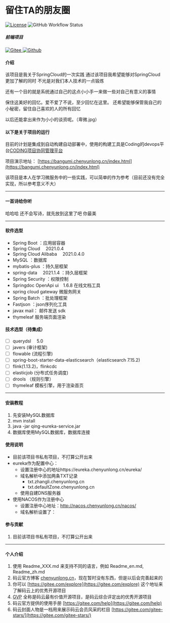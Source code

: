 # 留住TA的朋友圈

[![License](https://img.shields.io/badge/licence-MulanPSL2-blue)](http://license.coscl.org.cn/MulanPSL2)
![GitHub Workflow Status](https://img.shields.io/github/actions/workflow/status/yunlongChen/qing/maven.yml?branch=main)

##### 前端项目

<p>
  <a href="https://gitee.com/stanChen/qing-frontend">
    <img alt="Gitee" src="https://img.shields.io/badge/-Gitee-C71D23?style=flat&logo=gitee&logoColor=white" />
  </a>
  <a href="https://github.com/stanic-xyz/qing-frontend">
    <img alt="Github" src="https://img.shields.io/badge/-Github-181717?style=flat&logo=Github&logoColor=white" />
  </a>
</p>

#### 介绍

该项目是我关于SpringCloud的一次实践 通过该项目我希望能够对SpringCloud更加了解的同时 不光是对我们本人技术的一点锻炼

还有一个目的就是系统通过自己的这点小小手一来做一些对自己有意义的事情

保住这美好的回忆。爱不爱了不说，至少回忆在这里。 还希望能够保管我自己的小秘密，留住自己喜欢的人的所有回忆

以后还能拿出来作为小小的谈资呢。（卑微.jpg）

#### 以下是关于项目的运行

目前的计划是集成到自动构建自动部署中，使用的构建工具是Coding的devops平台[CODING项目协同管理平台](https://stanic.coding.net/)

项目演示地址： [https://bangumi.chenyunlong.cn/index.html](https://bangumi.chenyunlong.cn/index.html)

该项目是本人在学习微服务中的一些实践，可以简单的作为参考（目前还没有完全实现，所以参考意义不大）

---

#### 一首诗给你听

哈哈哈 还不会写诗，就先放到这里了吧 你最美

---

#### 软件选型

- Spring Boot ：应用层容器
- Spring Cloud &emsp;2021.0.4
- Spring Cloud Alibaba &emsp;2021.0.4.0
- MySQL ：数据库
- mybatis-plus ：持久层框架
- spring-data &emsp;2021.1.4 ：持久层框架
- Spring Security ：权限控制
- Springdoc OpenApi ui&emsp;1.6.8 在线文档工具
- spring cloud gateway 微服务网关
- Spring Batch ：批处理框架
- Fastjson ：json序列化工具
- javax mail： 邮件发送 sdk
- thymeleaf 服务端页面渲染

#### 技术选型（待集成）

* [ ] querydsl &emsp;5.0
* [ ] javers (审计框架)
* [ ] flowable (流程引擎)
* [ ] spring-boot-starter-data-elasticsearch（elasticsearch 7.15.2)
* [ ] flink(1.13.2)，flinkcdc
* [ ] elasticjob (分布式任务调度)
* [ ] drools （规则引擎）
* [ ] thymeleaf 模板引擎，用于渲染首页

---

#### 安装教程

1. 先安装MySQL数据库
2. mvn install
3. java -jar qing-eureka-service.jar
4. 数据库使用MySQL数据库，数据库连接

#### 使用说明

- 目前该项目书私有项目，不打算公开出来
- eureka作为配置中心：
    - 设置注册中心的地址https://eureka.chenyunlong.cn/eureka/
    - 域名解析中添加两条TXT记录
        - txt.zhangli.chenyunlong.cn
        - txt.defaultZone.chenyunlong.cn
    - 使用自建DNS服务器
- 使用NACOS作为注册中心
    - 设置注册中心地址：http://nacos.chenyunlong.cn/nacos/
    - 域名解析设置了：

#### 参与贡献

1. 目前该项目书私有项目，不打算公开出来

---

#### 个人介绍

1. 使用 Readme\_XXX.md 来支持不同的语言，例如 Readme\_en.md, Readme\_zh.md
2. 码云官方博客 [chenyunlong.cn](https://www.chenyunlong.cn)，现在暂时没有东西，但是以后会完善起来的
3. 你可以 [https://gitee.com/explore](https://gitee.com/explore) 这个地址来了解码云上的优秀开源项目
4. [GVP](https://gitee.com/gvp) 全称是码云最有价值开源项目，是码云综合评定出的优秀开源项目
5. 码云官方提供的使用手册 [https://gitee.com/help](https://gitee.com/help)
6. 码云封面人物是一档用来展示码云会员风采的栏目 [https://gitee.com/gitee-stars/](https://gitee.com/gitee-stars/)

